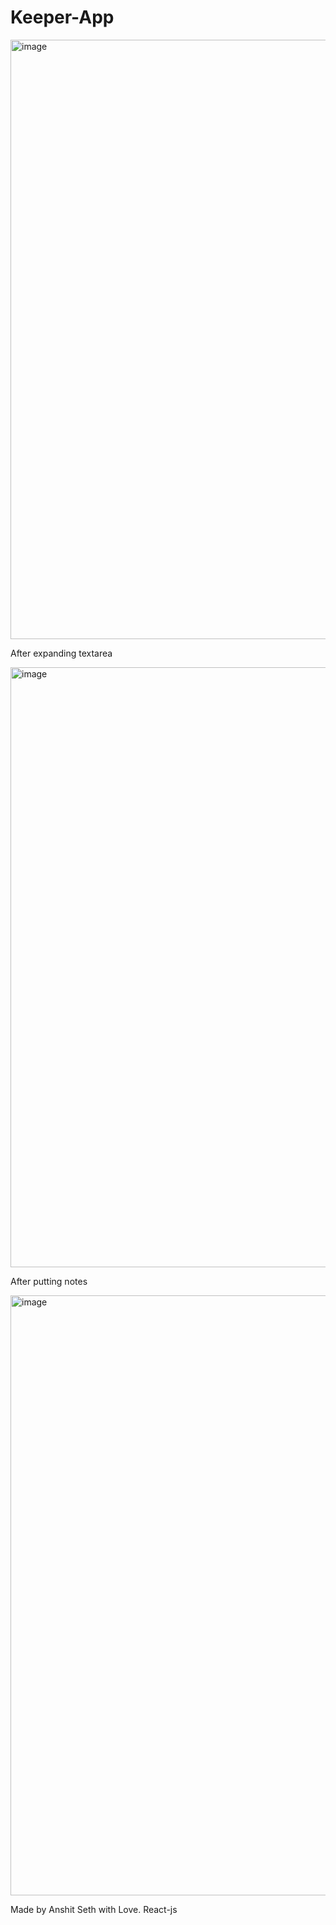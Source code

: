 # Keeper-App
<img width="959" alt="image" src="https://github.com/Anshitseth/Keeper-App/assets/102297610/b98c6cae-4b23-4261-9fb0-4bcb2d5ea01d">

After expanding textarea

<img width="960" alt="image" src="https://github.com/Anshitseth/Keeper-App/assets/102297610/375c3990-9614-47d2-806d-4ea0c72be98d">

After putting notes

<img width="960" alt="image" src="https://github.com/Anshitseth/Keeper-App/assets/102297610/4152dc0f-18ea-4631-8461-9453e9e9006a">

Made by Anshit Seth with Love.
React-js


